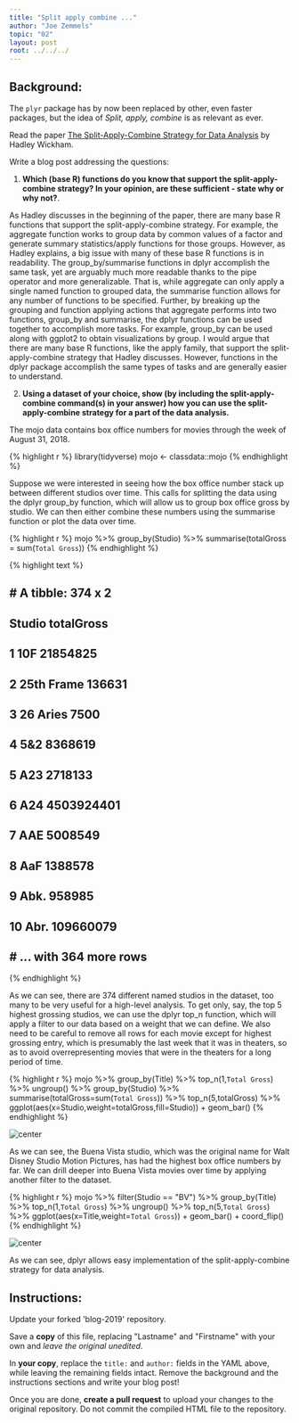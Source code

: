 ```yaml
---
title: "Split apply combine ..."
author: "Joe Zemmels"
topic: "02"
layout: post
root: ../../../
---
```


## Background:

The `plyr` package has by now been replaced by other, even faster packages, but the idea of *Split, apply, combine* is as relevant as ever.

Read the paper [The Split-Apply-Combine Strategy for Data Analysis](https://www.jstatsoft.org/article/view/v040i01) by Hadley Wickham.


Write a blog post addressing the questions: 

1. **Which (base R) functions do you know that support the split-apply-combine strategy? In your opinion, are these sufficient - state why or why not?**. 

As Hadley discusses in the beginning of the paper, there are many base R functions that support the split-apply-combine strategy. For example, the aggregate function works to group data by common values of a factor and generate summary statistics/apply functions for those groups. However, as Hadley explains, a big issue with many of these base R functions is in readability. The group_by/summarise functions in dplyr accomplish the same task, yet are arguably much more readable thanks to the pipe operator and more generalizable. That is, while aggregate can only apply a single named function to grouped data, the summarise function allows for any number of functions to be specified. Further, by breaking up the grouping and function applying actions that aggregate performs into two functions, group_by and summarise, the dplyr functions can be used together to accomplish more tasks. For example, group_by can be used along with ggplot2 to obtain visualizations by group. I would argue that there are many base R functions, like the apply family, that support the split-apply-combine strategy that Hadley discusses. However, functions in the dplyr package accomplish the same types of tasks and are generally easier to understand.

2. **Using a dataset of your choice, show (by including the split-apply-combine command(s) in your answer) how you can use the split-apply-combine strategy for a part of the data analysis.**

The mojo data contains box office numbers for movies through the week of August 31, 2018.


{% highlight r %}
library(tidyverse)
mojo <- classdata::mojo
{% endhighlight %}

Suppose we were interested in seeing how the box office number stack up between different studios over time. This calls for splitting the data using the dplyr group_by function, which will allow us to group box office gross by studio. We can then either combine these numbers using the summarise function or plot the data over time.


{% highlight r %}
mojo %>%
  group_by(Studio) %>%
  summarise(totalGross = sum(`Total Gross`))
{% endhighlight %}



{% highlight text %}
## # A tibble: 374 x 2
##    Studio     totalGross
##    <chr>           <dbl>
##  1 10F          21854825
##  2 25th Frame     136631
##  3 26 Aries         7500
##  4 5&2           8368619
##  5 A23           2718133
##  6 A24        4503924401
##  7 AAE           5008549
##  8 AaF           1388578
##  9 Abk.           958985
## 10 Abr.        109660079
## # ... with 364 more rows
{% endhighlight %}

As we can see, there are 374 different named studios in the dataset, too many to be very useful for a high-level analysis. To get only, say, the top 5 highest grossing studios, we can use the dplyr top_n function, which will apply a filter to our data based on a weight that we can define. We also need to be careful to remove all rows for each movie except for highest grossing entry, which is presumably the last week that it was in theaters, so as to avoid overrepresenting movies that were in the theaters for a long period of time.


{% highlight r %}
mojo %>%
  group_by(Title) %>%
  top_n(1,`Total Gross`) %>%
  ungroup() %>%
  group_by(Studio) %>%
  summarise(totalGross=sum(`Total Gross`)) %>%
  top_n(5,totalGross) %>%
  ggplot(aes(x=Studio,weight=totalGross,fill=Studio)) + geom_bar()
{% endhighlight %}

![center](../figure/blog-2019/02/JoeZemmels-unnamed-chunk-3-1.png)

As we can see, the Buena Vista studio, which was the original name for Walt Disney Studio Motion Pictures, has had the highest box office numbers by far. We can drill deeper into Buena Vista movies over time by applying another filter to the dataset.


{% highlight r %}
mojo %>%
  filter(Studio == "BV") %>%
  group_by(Title) %>%
  top_n(1,`Total Gross`) %>%
  ungroup() %>%
  top_n(5,`Total Gross`) %>%
  ggplot(aes(x=Title,weight=`Total Gross`)) + geom_bar() + coord_flip()
{% endhighlight %}

![center](../figure/blog-2019/02/JoeZemmels-unnamed-chunk-4-1.png)

As we can see, dplyr allows easy implementation of the split-apply-combine strategy for data analysis.

## Instructions:

Update your forked 'blog-2019' repository.

Save a **copy** of this file, replacing "Lastname" and "Firstname" with your own and *leave the original unedited*.

In **your copy**, replace the `title:` and `author:` fields in the YAML above, while leaving the remaining fields intact. Remove the background and the instructions sections and write your blog post! 

Once you are done, **create a pull request** to upload your changes to the original repository. Do not commit the compiled HTML file to the repository.
